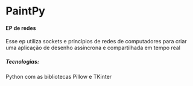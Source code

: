 # PaintPy
####  EP de redes

Esse ep utiliza sockets e princípios de redes de computadores para criar uma aplicação de desenho assíncrona e compartilhada 
em tempo real 

##### Tecnologias:
Python com as bibliotecas Pillow e TKinter